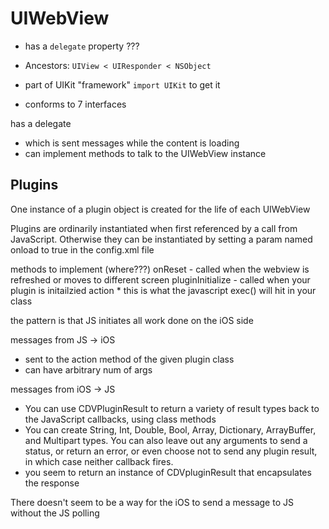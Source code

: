 # UIWebView

* has a `delegate` property
  ???

* Ancestors: `UIView < UIResponder < NSObject`
* part of UIKit "framework" `import UIKit` to get it
* conforms to 7 interfaces

has a delegate
  * which is sent messages while the content is loading
  * can implement methods to talk to the UIWebView instance


## Plugins

One instance of a plugin object is created for the life of each UIWebView

Plugins are ordinarily instantiated when first referenced by a call from JavaScript. Otherwise they can be instantiated by setting a param named onload to true in the config.xml file

methods to implement (where???)
  onReset - called when the webview is refreshed or moves to different screen
  pluginInitialize - called when your plugin is initailzied
  action
    * this is what the javascript exec() will hit in your class

the pattern is that JS initiates all work done on the iOS side

messages from JS -> iOS
  * sent to the action method of the given plugin class
  * can have arbitrary num of args


messages from iOS -> JS
  * You can use CDVPluginResult to return a variety of result types back to the JavaScript callbacks, using class methods
  * You can create String, Int, Double, Bool, Array, Dictionary, ArrayBuffer, and Multipart types. You can also leave out any arguments to send a status, or return an error, or even choose not to send any plugin result, in which case neither callback fires.
  * you seem to return an instance of CDVpluginResult  that encapsulates the response


There doesn't seem to be a way for the iOS to send a message to JS without the JS polling
